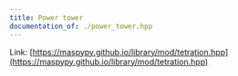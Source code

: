 ```yaml
---
title: Power tower
documentation_of: ./power_tower.hpp
---
```


Link: [https://maspypy.github.io/library/mod/tetration.hpp](https://maspypy.github.io/library/mod/tetration.hpp)
